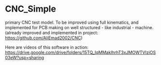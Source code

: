 # CNC_Simple
primary CNC test model. To be improved using full kinematics, and implemented for PCB making on well structured - like industrial - machine.
(already improved and implemented in project: https://github.com/AliEmad2002/CNC)

Here are videos of this software in action:
https://drive.google.com/drive/folders/15TQ_IqMMakIhrhT3xJMOWTVIziOS03eW?usp=sharing
